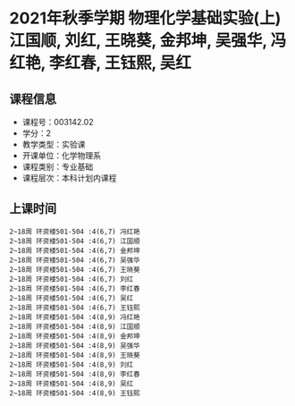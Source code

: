 # 2021年秋季学期 物理化学基础实验(上) 江国顺, 刘红, 王晓葵, 金邦坤, 吴强华, 冯红艳, 李红春, 王钰熙, 吴红






## 课程信息

- 课程号：003142.02
- 学分：2
- 教学类型：实验课
- 开课单位：化学物理系
- 课程类别：专业基础
- 课程层次：本科计划内课程

## 上课时间

```
2~18周 环资楼501-504 :4(6,7) 冯红艳
2~18周 环资楼501-504 :4(6,7) 江国顺
2~18周 环资楼501-504 :4(6,7) 金邦坤
2~18周 环资楼501-504 :4(6,7) 吴强华
2~18周 环资楼501-504 :4(6,7) 王晓葵
2~18周 环资楼501-504 :4(6,7) 刘红
2~18周 环资楼501-504 :4(6,7) 李红春
2~18周 环资楼501-504 :4(6,7) 吴红
2~18周 环资楼501-504 :4(6,7) 王钰熙
2~18周 环资楼501-504 :4(8,9) 冯红艳
2~18周 环资楼501-504 :4(8,9) 江国顺
2~18周 环资楼501-504 :4(8,9) 金邦坤
2~18周 环资楼501-504 :4(8,9) 吴强华
2~18周 环资楼501-504 :4(8,9) 王晓葵
2~18周 环资楼501-504 :4(8,9) 刘红
2~18周 环资楼501-504 :4(8,9) 李红春
2~18周 环资楼501-504 :4(8,9) 吴红
2~18周 环资楼501-504 :4(8,9) 王钰熙
```

